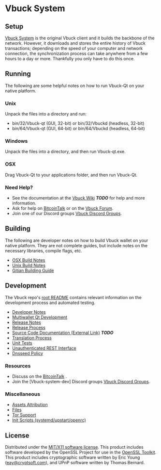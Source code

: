 Vbuck System
=====================

Setup
---------------------
[Vbuck System](http://vbucksystem.io) is the original Vbuck client and it builds the backbone of the network. However, it downloads and stores the entire history of Vbuck transactions; depending on the speed of your computer and network connection, the synchronization process can take anywhere from a few hours to a day or more. Thankfully you only have to do this once.

Running
---------------------
The following are some helpful notes on how to run Vbuck-Qt on your native platform.

### Unix

Unpack the files into a directory and run:

- bin/32/Vbuck-qt (GUI, 32-bit) or bin/32/Vbuckd (headless, 32-bit)
- bin/64/Vbuck-qt (GUI, 64-bit) or bin/64/Vbuckd (headless, 64-bit)

### Windows

Unpack the files into a directory, and then run Vbuck-qt.exe.

### OSX

Drag Vbuck-Qt to your applications folder, and then run Vbuck-Qt.

### Need Help?

* See the documentation at the [Vbuck Wiki](https://en.bitcoin.it/wiki/Main_Page) ***TODO***
for help and more information.
* Ask for help on [BitcoinTalk](https://bitcointalk.org/index.php) or on the [Vbuck Forum](http://vbucksystem.io).
* Join one of our Discord groups [Vbuck Discord Groups](https://discord.gg/pQpBnm).

Building
---------------------
The following are developer notes on how to build Vbuck wallet on your native platform. They are not complete guides, but include notes on the necessary libraries, compile flags, etc.

- [OSX Build Notes](build-osx.md)
- [Unix Build Notes](build-unix.md)
- [Gitian Building Guide](gitian-building.md)

Development
---------------------
The Vbuck repo's [root README](https://github.com/vbuck-project/Vbuck/blob/master/README.md) contains relevant information on the development process and automated testing.

- [Developer Notes](developer-notes.md)
- [Multiwallet Qt Development](multiwallet-qt.md)
- [Release Notes](release-notes.md)
- [Release Process](release-process.md)
- [Source Code Documentation (External Link)](https://dev.visucore.com/bitcoin/doxygen/) ***TODO***
- [Translation Process](translation_process.md)
- [Unit Tests](unit-tests.md)
- [Unauthenticated REST Interface](REST-interface.md)
- [Dnsseed Policy](dnsseed-policy.md)

### Resources

* Discuss on the [BitcoinTalk](https://bitcointalk.org/index.php?topic=Vbuck) .
* Join the [Vbuck-system-dev] Discord groups [Vbuck Discord Groups](https://discord.gg/pQpBnm).

### Miscellaneous
- [Assets Attribution](assets-attribution.md)
- [Files](files.md)
- [Tor Support](tor.md)
- [Init Scripts (systemd/upstart/openrc)](init.md)

License
---------------------
Distributed under the [MIT/X11 software license](http://www.opensource.org/licenses/mit-license.php).
This product includes software developed by the OpenSSL Project for use in the [OpenSSL Toolkit](https://www.openssl.org/). This product includes
cryptographic software written by Eric Young ([eay@cryptsoft.com](mailto:eay@cryptsoft.com)), and UPnP software written by Thomas Bernard.
